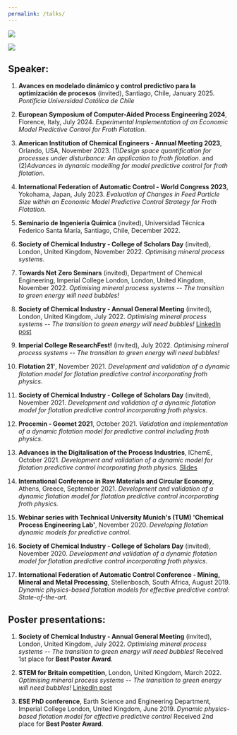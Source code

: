 ```yaml
---
permalink: /talks/
---
```


![](/_pages/5.png)

![](/_pages/photos_conf4.png)

## Speaker:
1. **Avances en modelado dinámico y control predictivo para la optimización de procesos** (invited), Santiago, Chile, January 2025. _Pontificia Universidad Católica de Chile_
1. **European Symposium of Computer-Aided Process Engineering 2024**, Florence, Italy, July 2024. _Experimental Implementation of an Economic Model Predictive Control for Froth Flotation_.
   
1. **American Institution of Chemical Engineers - Annual Meeting 2023**, Orlando, USA, November 2023. (1)_Design space quantification for processes under disturbance: An application to froth flotation_. and  (2)_Advances in dynamic modelling for model predictive control for froth flotation_.

1. **International Federation of Automatic Control - World Congress 2023**, Yokohama, Japan, July 2023. _Evaluation of Changes in Feed Particle Size within an Economic Model Predictive Control Strategy for Froth Flotation_.
    
1. **Seminario de Ingeniería Química** (invited), Universidad Técnica Federico Santa María, Santiago, Chile, December 2022. 

1. **Society of Chemical Industry - College of Scholars Day** (invited), London, United Kingdom, November 2022. _Optimising mineral process systems_. 

1. **Towards Net Zero Seminars** (invited), Department of Chemical Engineering, Imperial College London, London, United Kingdom, November 2022. _Optimising mineral process systems -- The transition to green energy will need bubbles!_

1. **Society of Chemical Industry - Annual General Meeting** (invited), London, United Kingdom, July 2022. _Optimising mineral process systems -- The transition to green energy will need bubbles!_ [LinkedIn post](https://www.linkedin.com/posts/paulinaquintanilla_it-was-a-pleasure-to-participate-in-the-agm-activity-6955271602183753728-y7ig?utm_source=share&utm_medium=member_desktop)

1. **Imperial College ResearchFest!** (invited), July 2022. _Optimising mineral process systems -- The transition to green energy will need bubbles!_

1. **Flotation 21'**, November 2021. _Development and validation of a dynamic flotation model for flotation predictive control incorporating froth physics_.

1. **Society of Chemical Industry - College of Scholars Day** (invited), November 2021. _Development and validation of a dynamic flotation model for flotation predictive control incorporating froth physics_.

1. **Procemin - Geomet 2021**, October 2021. _Validation and implementation of a dynamic flotation model for predictive control including froth physics_.

1. **Advances in the Digitalisation of the Process Industries**, IChemE, October 2021. _Development and validation of a dynamic model for flotation predictive control incorporating froth physics._ [Slides](https://www.icheme.org/media/17172/05-adv2021_016-paulina-quintanilla.pdf)

1. **International Conference in Raw Materials and Circular Economy**, Athens, Greece, September 2021. _Development and validation of a dynamic flotation model for flotation predictive control incorporating froth physics._

1. **Webinar series with Technical University Munich's (TUM) 'Chemical Process Engineering Lab'**, November 2020. _Developing flotation dynamic models for predictive control._

1. **Society of Chemical Industry - College of Scholars Day** (invited), November 2020. _Development and validation of a dynamic flotation model for flotation predictive control incorporating froth physics._

1. **International Federation of Automatic Control Conference - Mining, Mineral and Metal Processing**, Stellenbosch, South Africa, August 2019. _Dynamic physics-based flotation models for effective predictive control: State-of-the-art._



## Poster presentations:

1. **Society of Chemical Industry - Annual General Meeting** (invited), London, United Kingdom, July 2022. _Optimising mineral process systems -- The transition to green energy will need bubbles!_ Received 1st place for **Best Poster Award**. 

1. **STEM for Britain competition**, London, United Kingdom, March 2022. _Optimising mineral process systems -- The transition to green energy will need bubbles!_ [LinkedIn post](https://www.linkedin.com/posts/paulinaquintanilla_outreach-activity-6907767055844831232-nrKf?utm_source=share&utm_medium=member_desktop)

1. **ESE PhD conference**, Earth Science and Engineering Department, Imperial College London, United Kingdom, June 2019. _Dynamic physics-based flotation model for effective predictive control_ Received 2nd place for **Best Poster Award**. 

